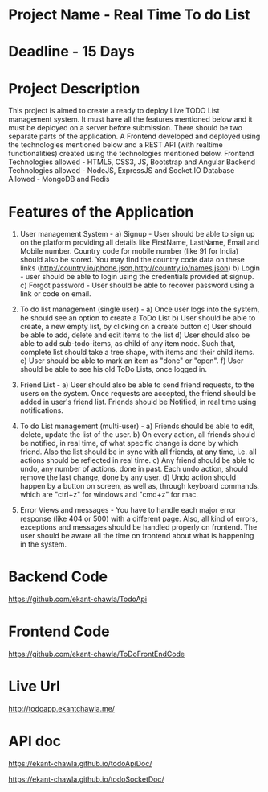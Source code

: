 # Project Name - Real Time To do List
# Deadline - 15 Days
# Project Description
This project is aimed to create a ready to deploy Live TODO List management system.
It must have all the features mentioned below and it must be deployed on a server
before submission. There should be two separate parts of the application. A Frontend
developed and deployed using the technologies mentioned below and a REST API (with
realtime functionalities) created using the technologies mentioned below.
Frontend Technologies allowed - HTML5, CSS3, JS, Bootstrap and Angular
Backend Technologies allowed - NodeJS, ExpressJS and Socket.IO
Database Allowed - MongoDB and Redis

# Features of the Application
1) User management System -
a) Signup - User should be able to sign up on the platform providing all
details like FirstName, LastName, Email and Mobile number. Country
code for mobile number (like 91 for India) should also be stored. You may
find the country code data on these links
(http://country.io/phone.json,http://country.io/names.json)
b) Login - user should be able to login using the credentials provided at
signup.
c) Forgot password - User should be able to recover password using a link or
code on email. 

2) To do list management (single user) -
a) Once user logs into the system, he should see an option to create a ToDo
List
b) User should be able to create, a new empty list, by clicking on a create
button
c) User should be able to add, delete and edit items to the list
d) User should also be able to add sub-todo-items, as child of any item node.
Such that, complete list should take a tree shape, with items and their
child items.
e) User should be able to mark an item as "done" or "open".
f) User should be able to see his old ToDo Lists, once logged in.
3) Friend List -
a) User should also be able to send friend requests, to the users on the
system. Once requests are accepted, the friend should be added in user's
friend list. Friends should be Notified, in real time using notifications.

4) To do List management (multi-user) -
a) Friends should be able to edit, delete, update the list of the user.
b) On every action, all friends should be notified, in real time, of what specific
change is done by which friend. Also the list should be in sync with all
friends, at any time, i.e. all actions should be reflected in real time.
c) Any friend should be able to undo, any number of actions, done in past.
Each undo action, should remove the last change, done by any user.
d) Undo action should happen by a button on screen, as well as, through
keyboard commands, which are "ctrl+z" for windows and "cmd+z" for mac.

5) Error Views and messages - You have to handle each major error response
(like 404 or 500) with a different page. Also, all kind of errors, exceptions and
messages should be handled properly on frontend. The user should be aware all
the time on frontend about what is happening in the system.



# Backend Code
https://github.com/ekant-chawla/TodoApi

# Frontend Code
https://github.com/ekant-chawla/ToDoFrontEndCode

# Live Url
http://todoapp.ekantchawla.me/

# API doc
https://ekant-chawla.github.io/todoApiDoc/

https://ekant-chawla.github.io/todoSocketDoc/
